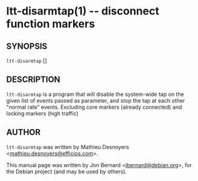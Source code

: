 ltt-disarmtap(1) -- disconnect function markers
===============================================

## SYNOPSIS

`ltt-disarmtap` [<events>]

## DESCRIPTION

`ltt-disarmtap` is a program that will disable the system-wide tap on the
given list of events passed as parameter, and stop the tap at each other
"normal rate" events. Excluding core markers (already connected) and locking
markers (high traffic)

## AUTHOR

`ltt-disarmtap` was written by Mathieu Desnoyers
&lt;mathieu.desnoyers@efficios.com&gt;.

This manual page was written by Jon Bernard &lt;jbernard@debian.org&gt;, for
the Debian project (and may be used by others).
